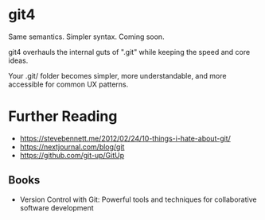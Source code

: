 # git4
Same semantics. Simpler syntax. Coming soon.

git4 overhauls the internal guts of ".git" while keeping the speed and core ideas.

Your .git/ folder becomes simpler, more understandable, and more accessible for common UX patterns.

# Further Reading

- https://stevebennett.me/2012/02/24/10-things-i-hate-about-git/
- https://nextjournal.com/blog/git
- https://github.com/git-up/GitUp

## Books

- Version Control with Git: Powerful tools and techniques for collaborative software development
